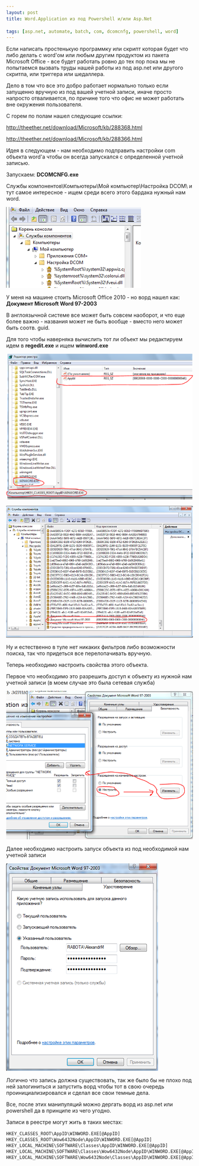 ```yaml
---
layout: post
title: Word.Application из под Powershell и/или Asp.Net

tags: [asp.net, automate, batch, com, dcomcnfg, powershell, word]
---
```


Если написать простенькую программку или скрипт которая будет что либо делать с word'ом или любым другим продуктом из пакета Microsoft Office - все будет работать ровно до тех пор пока мы не попытаемся вызвать труды нашей работы из под asp.net или другого скритпа, или триггера или шедаллера.

Дело в том что все это добро работает нормально только если запущенно вручную из под вашей учетной записи, иначе просто напросто отваливается, по причине того что офис не может работать вне окружения пользователя.

С горем по полам нашел следующие ссылки:

http://theether.net/download/Microsoft/kb/288368.html

http://theether.net/download/Microsoft/kb/288366.html

Идея в следующем - нам необходимо подправить настройки com объекта word'а чтобы он всегда запускался с определенной учетной записью.

Запускаем: **DCOMCNFG.exe**

Службы компонентов\Компьютеры\Мой компьютер\Настройка DCOM\ и тут самое интересное - ищем среди всего этого бардака нужный нам word.

![screenshot](/images/wp/128.png)

У меня на машине стоить Microsoft Office 2010 - но ворд нашел как: **Документ Microsoft Word 97-2003**

В англоязычной системе все может быть совсем наоборот, и что еще более важно - названия может не быть вообще - вместо него может быть соотв. guid.

Для того чтобы наверняка вычислить тот ли объект мы редактируем идем в **regedit.exe** и ищем **winword.exe**

![screenshot](/images/wp/215.png)

![screenshot](/images/wp/37.png)

Ну и естественно в туле нет никаких фильтров либо возможности поиска, так что придеться все перелопачивать вручную.

Теперь необходимо настроить свойства этого объекта.

Первое что необходимо это разрешить доступ к объекту из нужной нам учетной записи (в моем случае это была сетевая служба)

![screenshot](/images/wp/46.png)

Далее необходимо настроить запуск объекта из под необходимой нам учетной записи

![screenshot](/images/wp/55.png)

Логично что запись должна существовать, так же было бы не плохо под ней залогиниться и запустить ворд чтобы тот в свою очередь проинициализировался и сделал все свои темные дела.

Все, после этих манипуляций можно дергать ворд из asp.net или powershell да в принципе из чего угодно.

Записи в реестре могут жить в таких местах:

    HKEY_CLASSES_ROOT\AppID\WINWORD.EXE[@AppID]
    HKEY_CLASSES_ROOT\Wow6432Node\AppID\WINWORD.EXE[@AppID]
    HKEY_LOCAL_MACHINE\SOFTWARE\Classes\AppID\WINWORD.EXE[@AppID]
    HKEY_LOCAL_MACHINE\SOFTWARE\Classes\Wow6432Node\AppID\WINWORD.EXE[@AppID]
    HKEY_LOCAL_MACHINE\SOFTWARE\Wow6432Node\Classes\AppID\WINWORD.EXE[@AppID]

